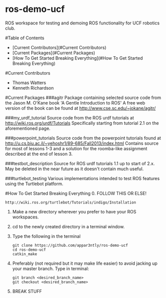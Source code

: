 ros-demo-ucf
============
ROS workspace for testing and demoing ROS functionality for UCF robotics club.

#Table of Contents
* [Current Contributors](#Current Contributors)
* [Current Packages](#Current Packages)
* [How To Get Started Breaking Everything](#How To Get Started Breaking Everything)

#Current Contributors
* Thomas Watters 
* Kenneth Richardson


#Current Packages
###agitr
Package containing selected source code from the Jason M. O'Kane book 'A Gentle Introduction to ROS'
A free web version of the book can be found at http://www.cse.sc.edu/~jokane/agitr/

###my_urdf_tutorial
Source code from the ROS urdf tutorials at http://wiki.ros.org/urdf/Tutorials
Specifically starting from tutorial 2.1 on the aforementioned page.

###powerpoint_tutorials
Source code from the powerpoint tutorials found at http://u.cs.biu.ac.il/~yehoshr1/89-685/Fall2013/index.html
Contains source for most of lessons 1-3 and a solution for the roomba-like assignment described at the end of lesson 3.

###testbot_description
Source for ROS urdf tutorials 1.1 up to start of 2.x.
May be deleted in the near future as it doesn't contain much useful.

###turtlebot_testing
Various implementations intended to test ROS features using the Turtlebot platform.


#How To Get Started Breaking Everything
0. FOLLOW THIS OR ELSE!

    http://wiki.ros.org/turtlebot/Tutorials/indigo/Installation
    
1. Make a new directory wherever you prefer to have your ROS workspaces.
2. cd to the newly created directory in a terminal window.
3. Type the following in the terminal

    ```
    git clone https://github.com/appar3ntly/ros-demo-ucf
    cd ros-demo-ucf
    catkin_make
    ```
   
4. Preferably (not required but it may make life easier) to avoid jacking up your master branch. 
Type in terminal:

    ```
    git branch <desired_branch_name>
    git checkout <desired_branch_name>
    ```

5. BREAK STUFF
